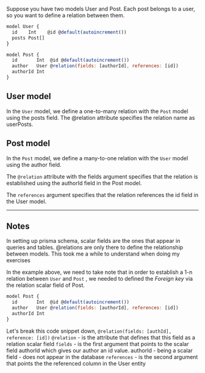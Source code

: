 Suppose you have two models User and Post. Each post belongs to a user, so you want to define a relation between them.

```js
model User {
  id    Int    @id @default(autoincrement())
  posts Post[]
}

model Post {
  id       Int  @id @default(autoincrement())
  author   User @relation(fields: [authorId], references: [id])
  authorId Int
}
```

## User model

In the `User` model, we define a one-to-many relation with the `Post` model using the posts field. The @relation attribute specifies the relation name as userPosts.

## Post model

In the `Post` model, we define a many-to-one relation with the `User` model using the author field.

The `@relation` attribute with the fields argument specifies that the relation is established using the authorId field in the Post model.

The `references` argument specifies that the relation references the id field in the User model.

---

## Notes

In setting up prisma schema, scalar fields are the ones that appear in queries and tables. @relations are only there to define the relationship between models. This took me a while to understand when doing my exercises

In the example above, we need to take note that in order to establish a 1-n relation between `User` and `Post` , we needed to defined the _Foreign key_ via the relation scalar field of Post.

```js
model Post {
  id       Int  @id @default(autoincrement())
  author   User @relation(fields: [authorId], references: [id])
  authorId Int
}
```

Let's break this code snippet down, `@relation(fields: [authId], reference: [id])`
`@relation` - is the attribute that defines that this field as a relation scalar field
`fields` - is the first argument that points to the scalar field authorId which gives our author an id value. authorId - being a scalar field - does not appear in the database
`references` - is the second argument that points the the referenced column in the User entity
